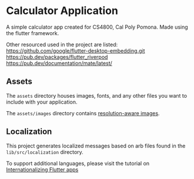 # Calculator Application

A simple calculator app created for CS4800, Cal Poly Pomona.
Made using the flutter framework.

Other resourced used in the project are listed:
https://github.com/google/flutter-desktop-embedding.git
https://pub.dev/packages/flutter_riverpod
https://pub.dev/documentation/mate/latest/


## Assets

The `assets` directory houses images, fonts, and any other files you want to
include with your application.

The `assets/images` directory contains [resolution-aware
images](https://flutter.dev/docs/development/ui/assets-and-images#resolution-aware).

## Localization

This project generates localized messages based on arb files found in
the `lib/src/localization` directory.

To support additional languages, please visit the tutorial on
[Internationalizing Flutter
apps](https://flutter.dev/docs/development/accessibility-and-localization/internationalization)
